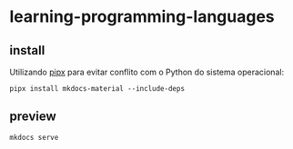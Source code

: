 # learning-programming-languages

## install
Utilizando [pipx](https://pipx.pypa.io/stable/installation/) para evitar conflito com o Python do sistema operacional:  
```
pipx install mkdocs-material --include-deps
```

## preview
```
mkdocs serve
```